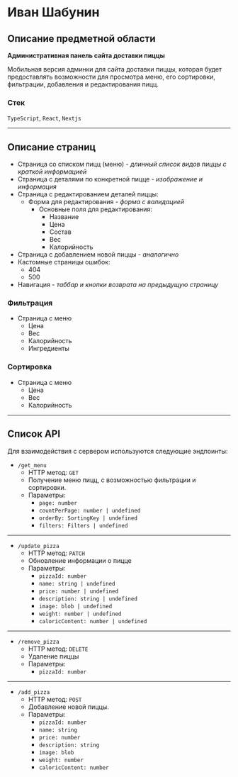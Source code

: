 # Иван Шабунин

## Описание предметной области  
**Административная панель сайта доставки пиццы**

Мобильная версия админки для сайта доставки пиццы, которая будет предоставлять возможности 
для просмотра меню, его сортировки, фильтрации, добавления и редактирования пицц. 


### Стек  
`TypeScript`, `React`, `Nextjs`  

---

## Описание страниц
- Страница со списком пицц (меню) - _длинный список видов пиццы с краткой информацией_
- Страница с деталями по конкретной пицце - _изображение и информация_
- Страница с редактированием деталей пиццы:
  - Форма для редактирования - _форма с валидацией_
    - Основные поля для редактирования:
      - Название
      - Цена
      - Состав
      - Вес
      - Калорийность
- Страница с добавлением новой пиццы - _аналогично_
- Кастомные страницы ошибок:
  - 404
  - 500
- Навигация - _таббар и кнопки возврата на предыдущую страницу_

### Фильтрация
- Страница с меню
  - Цена
  - Вес
  - Калорийность
  - Ингредиенты

### Сортировка
- Страница с меню
  - Цена
  - Вес
  - Калорийность


---

## Список API
Для взаимодействия с сервером используются следующие эндпоинты:

- `/get_menu`
  - HTTP метод: `GET`
  - Получение меню пицц, с возможностью фильтрации и сортировки.
  - Параметры:
    - `page: number`
    - `countPerPage: number | undefined`
    - `orderBy: SortingKey | undefined`
    - `filters: Filters | undefined`

---

- `/update_pizza`
  - HTTP метод: `PATCH`
  - Обновление информации о пицце
  - Параметры:
    - `pizzaId: number`
    - `name: string | undefined`
    - `price: number | undefined`
    - `description: string | undefined`
    - `image: blob | undefined`
    - `weight: number | undefined`
    - `caloricContent: number | undefined`

---

- `/remove_pizza`
  - HTTP метод: `DELETE`
  - Удаление пиццы
  - Параметры:
    - `pizzaId: number`

---

- `/add_pizza`
  - HTTP метод: `POST`
  - Добавление новой пиццы.
  - Параметры:
    - `pizzaId: number`
    - `name: string`
    - `price: number`
    - `description: string`
    - `image: blob`
    - `weight: number`
    - `caloricContent: number`

